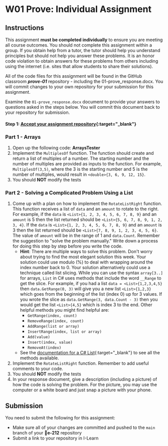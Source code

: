 # W01 Prove: Individual Assignment
## Instructions

This assignment **must be completed individually** to ensure you are meeting all course outcomes. You should not complete this assignment within a group. If you obtain help from a tutor, the tutor should help you understand principles but should not help you answer these problems. It is an honor code violation to obtain answers for these problems from others including using the internet (i.e. sites that allow students to share their solutions).

All of the code files for this assignment will be found in the GitHub classroom ***prove-01*** repository - including the 01-prove_response.docx. You will commit changes to your own repository for your submission for this assignment.

Examine the `01-prove_response.docx` document to provide your answers to questions asked in the steps below. You will commit this document back to your repository for submission.

#### Step 1: [Accept your assignment repository](prove-classroom){:target="_blank"}

### Part 1 - Arrays
1. Open up the following code: **ArraysTester**
2. Implement the `MultiplesOf` function. The function should create and return a list of multiples of a number. The starting number and the number of multiples are provided as inputs to the function. For example, `MultiplesOf(3,5)`, where the 3 is the starting number and 5 is the number of multiples, would result in `<double>{3, 6, 9, 12, 15}`.
3. You should **NOT** modify the tests

### Part 2 - Solving a Complicated Problem Using a List
1. Come up with a plan on how to implement the `RotateListRight` function. This function receives a list of `data` and an `amount` to rotate to the right. For example, if the `data` is `<List>{1, 2, 3, 4, 5, 6, 7, 8, 9}` and an `amount` is 5 then the list returned should be `<List>{5, 6, 7, 8, 9, 1, 2, 3, 4}`. If the `data` is `<List>{1, 2, 3, 4, 5, 6, 7, 8, 9}` and an `amount` is 3 then the list returned should be `<List>{7, 8, 9, 1, 2, 3, 4, 5, 6}`. The value of `amount` will be in the range of 1 and `data.Count`. Remember the suggestion to "solve the problem manually." Write down a process for doing this step by step before you write the code.
    * **Hint**: There are multiple ways to solve this problem. Don't worry about trying to find the most elegant solution this week. Your solution could use modulo (%) to deal with wrapping around the index number back to 0. Your solution alternatively could use a technique called list slicing. While you can use the syntax `array[3..]` for arrays, `List` in C# uses methods that include the word `__Range` to get the slice. For example, if you had a list `data = <List>{1,2,3,4,5}` then `data.GetRange(0, 3)` will give you a new list `<List>{1,2,3}` which goes from the beginning of the list (index 0) up for 3 values. If you wrote the slice as `data.GetRange(3, data.Count - 3)` then you would get the list `<List>{4,5}` which is index 3 to the end. Other helpful methods you might find helpful are:
        * `GetRange(index, count)`
        * `RemoveRange(index, count)`
        * `AddRange(list or array)`
        * `InsertRange(index, list or array)`
        * `Add(value)`
        * `Insert(index, value)`
        * `RemoveAt(index)`
    * See the [documentation for a C# List](https://learn.microsoft.com/en-us/dotnet/api/system.collections.generic.list-1?view=net-6.0#methods){:target="_blank"} to see all the methods available.
2. Implement the `RotateListRight` function. Remember to add useful comments to your code.
3. You should **NOT** modify the tests
4. In your response document, give a description (including a picture) of how the code is solving the problem. For the picture, you may use the computer or a white board and just snap a picture with your phone.

## Submission
You need to submit the following for this assignment:
* Make sure all of your changes are committed and pushed to the `main` branch of your **e-212** repository
* Submit a link to your repository in I-Learn
